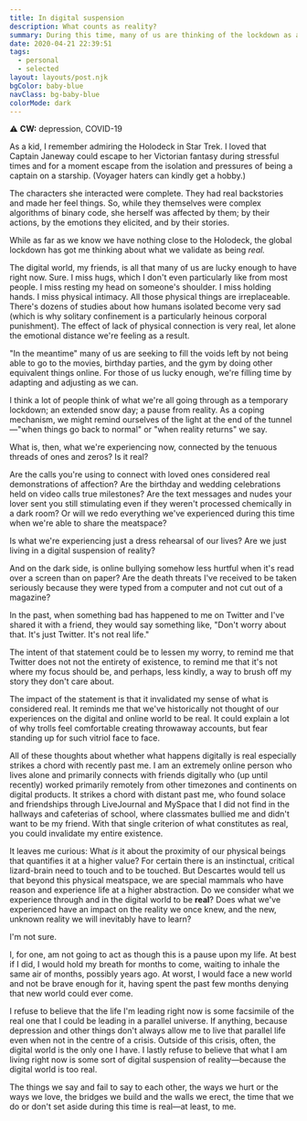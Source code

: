 ```yaml
---
title: In digital suspension
description: What counts as reality?
summary: During this time, many of us are thinking of the lockdown as a pause from reality. But what happens to the lives we lead between when reality can reconnect with itself?
date: 2020-04-21 22:39:51
tags:
  - personal
  - selected
layout: layouts/post.njk
bgColor: baby-blue
navClass: bg-baby-blue
colorMode: dark
---
```


⚠️ **CW:** depression, COVID-19

As a kid, I remember admiring the Holodeck in Star Trek. I loved that Captain Janeway could escape to her Victorian fantasy during stressful times and for a moment escape from the isolation and pressures of being a captain on a starship. (Voyager haters can kindly get a hobby.)

The characters she interacted were complete. They had real backstories and made her feel things. So, while they themselves were complex algorithms of binary code, she herself was affected by them; by their actions, by the emotions they elicited, and by their stories.

While as far as we know we have nothing close to the Holodeck, the global lockdown has got me thinking about what we validate as being *real.*

The digital world, my friends, is all that many of us are lucky enough to have right now. Sure. I miss hugs, which I don't even particularly like from most people. I miss resting my head on someone's shoulder. I miss holding hands. I miss physical intimacy. All those physical things are irreplaceable. There's dozens of studies about how humans isolated become very sad (which is why solitary confinement is a particularly heinous corporal punishment). The effect of lack of physical connection is very real, let alone the emotional distance we're feeling as a result.

"In the meantime" many of us are seeking to fill the voids left by not being able to go to the movies, birthday parties, and the gym by doing other equivalent things online. For those of us lucky enough, we're filling time by adapting and adjusting as we can.

I think a lot of people think of what we're all going through as a temporary lockdown; an extended snow day; a pause from reality.  As a coping mechanism, we might remind ourselves of the light at the end of the tunnel—"when things go back to normal" or "when reality returns" we say.

What is, then, what we're experiencing now, connected by the tenuous threads of ones and zeros? Is it real?

Are the calls you're using to connect with loved ones considered real demonstrations of affection? Are the birthday and wedding celebrations held on video calls true milestones? Are the text messages and nudes your lover sent you still stimulating even if they weren't processed chemically in a dark room? Or will we redo everything we've experienced during this time when we're able to share the meatspace?

Is what we're experiencing just a dress rehearsal of our lives? Are we just living in a digital suspension of reality?

And on the dark side, is online bullying somehow less hurtful when it's read over a screen than on paper? Are the death threats I've received to be taken seriously because they were typed from a computer and not cut out of a magazine?

In the past, when something bad has happened to me on Twitter and I've shared it with a friend, they would say something like, "Don't worry about that. It's just Twitter. It's not real life."

The intent of that statement could be to lessen my worry, to remind me that Twitter does not not the entirety of existence, to remind me that it's not where my focus should be, and perhaps, less kindly, a way to brush off my story they don't care about.

The impact of the statement is that it invalidated my sense of what is considered real. It reminds me that we've historically not thought of our experiences on the digital and online world to be real. It could explain a lot of why trolls feel comfortable creating throwaway accounts, but fear standing up for such vitriol face to face.

All of these thoughts about whether what happens digitally is real especially strikes a chord with recently past me. I am an extremely online person who lives alone and primarily connects with friends digitally who (up until recently) worked primarily remotely from other timezones and continents on digital products. It strikes a chord with distant past me, who found solace and friendships through LiveJournal and MySpace that I did not find in the hallways and cafeterias of school, where classmates bullied me and didn't want to be my friend. With that single criterion of what constitutes as real, you could invalidate my entire existence. 

It leaves me curious: What *is* it about the proximity of our physical beings that quantifies it at a higher value? For certain there is an instinctual, critical lizard-brain need to touch and to be touched. But Descartes would tell us that beyond this physical meatspace, we are special mammals who have reason and experience life at a higher abstraction. Do we consider what we experience through and in the digital world to be **real**? Does what we've experienced have an impact on the reality we once knew, and the new, unknown reality we will inevitably have to learn?

I'm not sure.

I, for one, am not going to act as though this is a pause upon my life. At best if I did, I would hold my breath for months to come, waiting to inhale the same air of months, possibly years ago. At worst, I would face a new world and not be brave enough for it, having spent the past few months denying that new world could ever come.

I refuse to believe that the life I'm leading right now is some facsimile of the real one that I could be leading in a parallel universe. If anything, because depression and other things don't always allow me to live that parallel life even when not in the centre of a crisis. Outside of this crisis, often, the digital world is the only one I have. I lastly refuse to believe that what I am living right now is some sort of digital suspension of reality—because the digital world is too real.

The things we say and fail to say to each other, the ways we hurt or the ways we love, the bridges we build and the walls we erect, the time that we do or don't set aside during this time is real—at least, to me.
